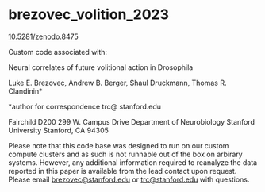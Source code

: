 # brezovec_volition_2023

[10.5281/zenodo.8475](https://doi.org/10.5281/zenodo.8475)

Custom code associated with:

Neural correlates of future volitional action in Drosophila

Luke E. Brezovec, Andrew B. Berger, Shaul Druckmann, Thomas R. Clandinin*

*author for correspondence
trc@ stanford.edu

Fairchild D200
299 W. Campus Drive
Department of Neurobiology
Stanford University
Stanford, CA
94305

Please note that this code base was designed to run on our custom compute clusters and as such is not runnable out of the box on arbirary systems. However, any additional information required to reanalyze the data reported in this paper is available from the lead contact upon request. Please email brezovec@stanford.edu or trc@stanford.edu with questions.
